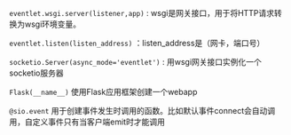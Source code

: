  `eventlet.wsgi.server(listener,app)`  : wsgi是网关接口，用于将HTTP请求转换为wsgi环境变量。

 `eventlet.listen(listen_address)` ：listen_address是（网卡，端口号）

 `socketio.Server(async_mode='eventlet')` :  用wsgi网关接口实例化一个socketio服务器

`Flask(__name__)` 使用Flask应用框架创建一个webapp

`@sio.event` 用于创建事件发生时调用的函数。比如默认事件connect会自动调用，自定义事件只有当客户端emit时才能调用


